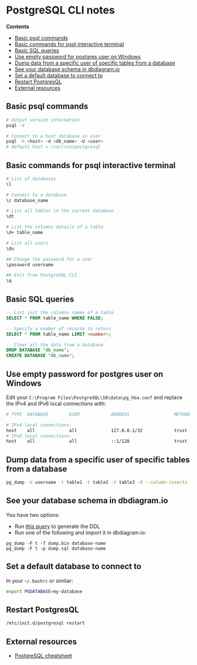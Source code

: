 # PostgreSQL CLI notes

<!-- START doctoc generated TOC please keep comment here to allow auto update -->
<!-- DON'T EDIT THIS SECTION, INSTEAD RE-RUN doctoc TO UPDATE -->
**Contents**

- [Basic psql commands](#basic-psql-commands)
- [Basic commands for psql interactive terminal](#basic-commands-for-psql-interactive-terminal)
- [Basic SQL queries](#basic-sql-queries)
- [Use empty password for postgres user on Windows](#use-empty-password-for-postgres-user-on-windows)
- [Dump data from a specific user of specific tables from a database](#dump-data-from-a-specific-user-of-specific-tables-from-a-database)
- [See your database schema in dbdiagram.io](#see-your-database-schema-in-dbdiagramio)
- [Set a default database to connect to](#set-a-default-database-to-connect-to)
- [Restart PostgresQL](#restart-postgresql)
- [External resources](#external-resources)

<!-- END doctoc generated TOC please keep comment here to allow auto update -->

## Basic psql commands

```sh
# Output version information
psql -V

# Connect to a host database as user
psql -h <host> -d <db_name> -U <user>
# default host = /var/run/postgresql
```

## Basic commands for psql interactive terminal

```sh
# List of databases
\l

# Connect to a database
\c database_name

# List all tables in the current database
\dt

# List the columns details of a table
\d+ table_name

# List all users
\du

## Change the password for a user
\password username

## Exit from PostgreSQL CLI
\q
```

## Basic SQL queries

```sql
-- List just the columns names of a table
SELECT * FROM table_name WHERE FALSE;

-- Specify a number of records to return
SELECT * FROM table_name LIMIT <number>;

-- Clear all the data from a database
DROP DATABASE "db_name";
CREATE DATABASE "db_name";
```

## Use empty password for postgres user on Windows

Edit your `C:\Program Files\PostgreSQL\10\data\pg_hba.conf` and
replace the IPv4 and IPv6 local connections with:
```sh
# TYPE  DATABASE        USER            ADDRESS                 METHOD

# IPv4 local connections:
host    all             all             127.0.0.1/32            trust
# IPv6 local connections:
host    all             all             ::1/128                 trust
```

## Dump data from a specific user of specific tables from a database

```sh
pg_dump -U username -t table1 -t table2 -t table3 -O --column-inserts --data-only database_name
```

## See your database schema in dbdiagram.io

You have two options:

* Run [this query](https://github.com/matthewoldham/dbdiagram.io-ddl-queries/blob/master/sql/postgresql.sql) to generate the DDL
* Run one of the following and import it in dbdiagram.io:
```
pg_dump -F t -f dump.bin database-name
pg_dump -F t -p dump.sql database-name
```

## Set a default database to connect to

In your `~/.bashrc` or similar:

```sh
export PGDATABASE=my-database
```

## Restart PostgresQL

```sh
/etc/init.d/postgresql restart
```

## External resources

* [PostgreSQL cheatsheet](https://gist.github.com/Kartones/dd3ff5ec5ea238d4c546)
